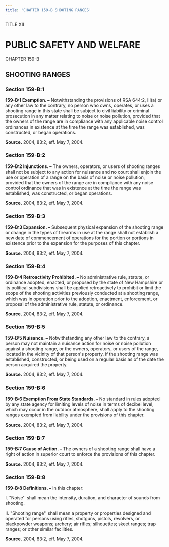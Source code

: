 ```yaml
---
title: 'CHAPTER 159-B SHOOTING RANGES'
---
```


TITLE XII
                                             
PUBLIC SAFETY AND WELFARE
=========================

CHAPTER 159-B
                                             
SHOOTING RANGES
---------------

### Section 159-B:1

 **159-B:1 Exemption. –** Notwithstanding the provisions of RSA
644:2, III(a) or any other law to the contrary, no person who owns,
operates, or uses a shooting range in this state shall be subject to
civil liability or criminal prosecution in any matter relating to noise
or noise pollution, provided that the owners of the range are in
compliance with any applicable noise control ordinances in existence at
the time the range was established, was constructed, or began
operations.

**Source.** 2004, 83:2, eff. May 7, 2004.

### Section 159-B:2

 **159-B:2 Injunctions. –** The owners, operators, or users of
shooting ranges shall not be subject to any action for nuisance and no
court shall enjoin the use or operation of a range on the basis of noise
or noise pollution, provided that the owners of the range are in
compliance with any noise control ordinance that was in existence at the
time the range was established, was constructed, or began operations.

**Source.** 2004, 83:2, eff. May 7, 2004.

### Section 159-B:3

 **159-B:3 Expansion. –** Subsequent physical expansion of the
shooting range or change in the types of firearms in use at the range
shall not establish a new date of commencement of operations for the
portion or portions in existence prior to the expansion for the purposes
of this chapter.

**Source.** 2004, 83:2, eff. May 7, 2004.

### Section 159-B:4

 **159-B:4 Retroactivity Prohibited. –** No administrative rule,
statute, or ordinance adopted, enacted, or proposed by the state of New
Hampshire or its political subdivisions shall be applied retroactively
to prohibit or limit the scope of the shooting activities previously
conducted at a shooting range, which was in operation prior to the
adoption, enactment, enforcement, or proposal of the administrative
rule, statute, or ordinance.

**Source.** 2004, 83:2, eff. May 7, 2004.

### Section 159-B:5

 **159-B:5 Nuisance. –** Notwithstanding any other law to the
contrary, a person may not maintain a nuisance action for noise or noise
pollution against a shooting range, or the owners, operators, or users
of the range, located in the vicinity of that person's property, if the
shooting range was established, constructed, or being used on a regular
basis as of the date the person acquired the property.

**Source.** 2004, 83:2, eff. May 7, 2004.

### Section 159-B:6

 **159-B:6 Exemption From State Standards. –** No standard in rules
adopted by any state agency for limiting levels of noise in terms of
decibel level, which may occur in the outdoor atmosphere, shall apply to
the shooting ranges exempted from liability under the provisions of this
chapter.

**Source.** 2004, 83:2, eff. May 7, 2004.

### Section 159-B:7

 **159-B:7 Cause of Action. –** The owners of a shooting range shall
have a right of action in superior court to enforce the provisions of
this chapter.

**Source.** 2004, 83:2, eff. May 7, 2004.

### Section 159-B:8

 **159-B:8 Definitions. –** In this chapter:
                                             
 I. "Noise'' shall mean the intensity, duration, and character of
sounds from shooting.
                                             
 II. "Shooting range'' shall mean a property or properties designed
and operated for persons using rifles, shotguns, pistols, revolvers, or
blackpowder weapons; archery; air rifles; silhouettes; skeet ranges;
trap ranges; or other similar facilities.

**Source.** 2004, 83:2, eff. May 7, 2004.
